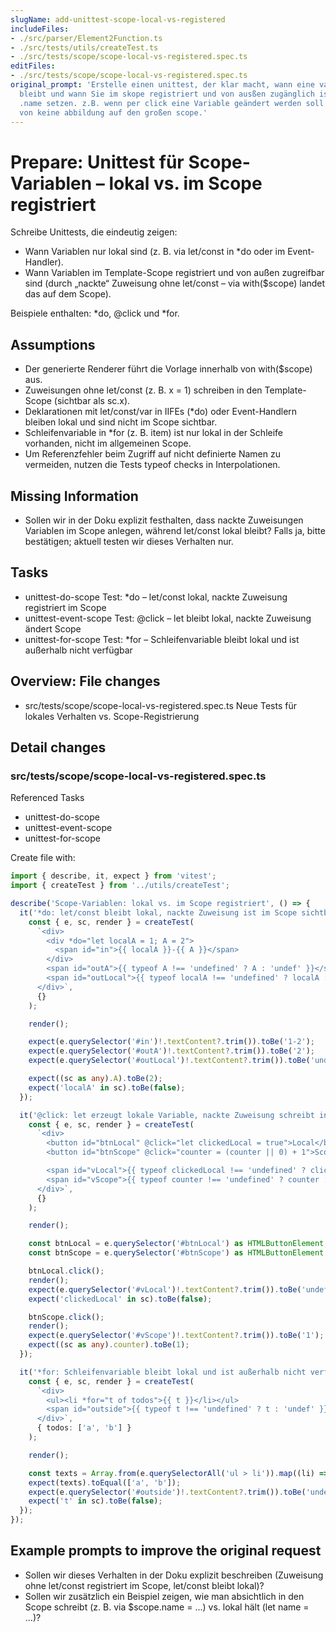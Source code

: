 ```yaml
---
slugName: add-unittest-scope-local-vs-registered
includeFiles:
- ./src/parser/Element2Function.ts
- ./src/tests/utils/createTest.ts
- ./src/tests/scope/scope-local-vs-registered.spec.ts
editFiles:
- ./src/tests/scope/scope-local-vs-registered.spec.ts
original_prompt: 'Erstelle einen unittest, der klar macht, wann eine varable lokal
  bleibt und wann Sie im skope registriert und von ausßen zugänglich ist: immer mit
  .name setzen. z.B. wenn per click eine Variable geändert werden soll ohne nutzung
  von keine abbildung auf den großen scope.'
---
```

# Prepare: Unittest für Scope-Variablen – lokal vs. im Scope registriert

Schreibe Unittests, die eindeutig zeigen:
- Wann Variablen nur lokal sind (z. B. via let/const in *do oder im Event-Handler).
- Wann Variablen im Template-Scope registriert und von außen zugreifbar sind (durch „nackte“ Zuweisung ohne let/const – via with($scope) landet das auf dem Scope).

Beispiele enthalten: *do, @click und *for.

## Assumptions

- Der generierte Renderer führt die Vorlage innerhalb von with($scope) aus.
- Zuweisungen ohne let/const (z. B. x = 1) schreiben in den Template-Scope (sichtbar als sc.x).
- Deklarationen mit let/const/var in IIFEs (*do) oder Event-Handlern bleiben lokal und sind nicht im Scope sichtbar.
- Schleifenvariable in *for (z. B. item) ist nur lokal in der Schleife vorhanden, nicht im allgemeinen Scope.
- Um Referenzfehler beim Zugriff auf nicht definierte Namen zu vermeiden, nutzen die Tests typeof checks in Interpolationen.

## Missing Information

- Sollen wir in der Doku explizit festhalten, dass nackte Zuweisungen Variablen im Scope anlegen, während let/const lokal bleibt? Falls ja, bitte bestätigen; aktuell testen wir dieses Verhalten nur.

## Tasks

- unittest-do-scope Test: *do – let/const lokal, nackte Zuweisung registriert im Scope
- unittest-event-scope Test: @click – let bleibt lokal, nackte Zuweisung ändert Scope
- unittest-for-scope Test: *for – Schleifenvariable bleibt lokal und ist außerhalb nicht verfügbar

## Overview: File changes

- src/tests/scope/scope-local-vs-registered.spec.ts Neue Tests für lokales Verhalten vs. Scope-Registrierung

## Detail changes

### src/tests/scope/scope-local-vs-registered.spec.ts

Referenced Tasks
- unittest-do-scope
- unittest-event-scope
- unittest-for-scope

Create file with:

```typescript
import { describe, it, expect } from 'vitest';
import { createTest } from '../utils/createTest';

describe('Scope-Variablen: lokal vs. im Scope registriert', () => {
  it('*do: let/const bleibt lokal, nackte Zuweisung ist im Scope sichtbar', () => {
    const { e, sc, render } = createTest(
      `<div>
        <div *do="let localA = 1; A = 2">
          <span id="in">{{ localA }}-{{ A }}</span>
        </div>
        <span id="outA">{{ typeof A !== 'undefined' ? A : 'undef' }}</span>
        <span id="outLocal">{{ typeof localA !== 'undefined' ? localA : 'undef' }}</span>
      </div>`,
      {}
    );

    render();

    expect(e.querySelector('#in')!.textContent?.trim()).toBe('1-2');
    expect(e.querySelector('#outA')!.textContent?.trim()).toBe('2');
    expect(e.querySelector('#outLocal')!.textContent?.trim()).toBe('undef');

    expect((sc as any).A).toBe(2);
    expect('localA' in sc).toBe(false);
  });

  it('@click: let erzeugt lokale Variable, nackte Zuweisung schreibt in Scope', () => {
    const { e, sc, render } = createTest(
      `<div>
        <button id="btnLocal" @click="let clickedLocal = true">Local</button>
        <button id="btnScope" @click="counter = (counter || 0) + 1">Scope</button>

        <span id="vLocal">{{ typeof clickedLocal !== 'undefined' ? clickedLocal : 'undef' }}</span>
        <span id="vScope">{{ typeof counter !== 'undefined' ? counter : 'undef' }}</span>
      </div>`,
      {}
    );

    render();

    const btnLocal = e.querySelector('#btnLocal') as HTMLButtonElement;
    const btnScope = e.querySelector('#btnScope') as HTMLButtonElement;

    btnLocal.click();
    render();
    expect(e.querySelector('#vLocal')!.textContent?.trim()).toBe('undef');
    expect('clickedLocal' in sc).toBe(false);

    btnScope.click();
    render();
    expect(e.querySelector('#vScope')!.textContent?.trim()).toBe('1');
    expect((sc as any).counter).toBe(1);
  });

  it('*for: Schleifenvariable bleibt lokal und ist außerhalb nicht verfügbar', () => {
    const { e, sc, render } = createTest(
      `<div>
        <ul><li *for="t of todos">{{ t }}</li></ul>
        <span id="outside">{{ typeof t !== 'undefined' ? t : 'undef' }}</span>
      </div>`,
      { todos: ['a', 'b'] }
    );

    render();

    const texts = Array.from(e.querySelectorAll('ul > li')).map((li) => (li.textContent ?? '').trim());
    expect(texts).toEqual(['a', 'b']);
    expect(e.querySelector('#outside')!.textContent?.trim()).toBe('undef');
    expect('t' in sc).toBe(false);
  });
});
```

## Example prompts to improve the original request

- Sollen wir dieses Verhalten in der Doku explizit beschreiben (Zuweisung ohne let/const registriert im Scope, let/const bleibt lokal)?
- Sollen wir zusätzlich ein Beispiel zeigen, wie man absichtlich in den Scope schreibt (z. B. via $scope.name = ...) vs. lokal hält (let name = ...)?